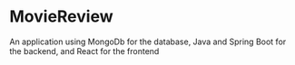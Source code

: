 # MovieReview

An application using MongoDb for the database, Java and Spring Boot for the backend, and React for the frontend
